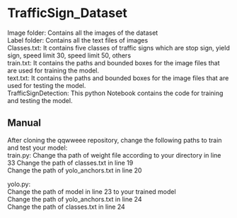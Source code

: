 # TrafficSign_Dataset

Image folder: Contains all the images of the dataset  
Label folder: Contains all the text files of images    
Classes.txt: It contains five classes of traffic signs which are stop sign, yield sign, speed limit 30, speed limit 50, others  
train.txt: It contains the paths and bounded boxes for the image files that are used for training the model.  
text.txt: It contains the paths and bounded boxes for the image files that are used for testing the model.  
TrafficSignDetection: This python Notebook contains the code for training and testing the model.  
  
## Manual  
After cloning the qqwweee repository, change the following paths to train and test your model:  
train.py:
Change tha path of weight file according to your directory in line 33
Change the path of classes.txt in line 19  
Change the path of yolo_anchors.txt in line 20  
  
yolo.py:  
Change the path of model in line 23 to your trained model  
Change the path of yolo_anchors.txt in line 24  
Change the path of classes.txt in line 24
